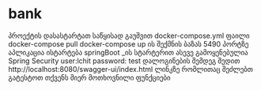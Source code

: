 # bank

პროექტის დასასტარტათ საწყისად გაუშვით docker-compose.yml ფაილი
docker-compose pull
docker-compose up
ის შექმნის ბაზას 5490 პორტზე 
აპლიკაცია ისტარტება springBoot _ის სტარტერით 
ასევე გამოყენებულია Spring Security 
user:lchit
password: test 
დალოგინების შემდეგ შედით http://localhost:8080/swagger-ui/index.html ლინკზე რომლითაც შეძლებთ გატესტოთ თქვენს მიერ მოთხოვნილი ფუნქციები
